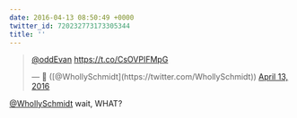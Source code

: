 ```yaml
---
date: 2016-04-13 08:50:49 +0000
twitter_id: 720232773173305344
title: ''
---
```


<blockquote class="twitter-tweet"><p lang="und" dir="ltr"><a href="https://twitter.com/oddEvan?ref_src=twsrc%5Etfw">@oddEvan</a>  <a href="https://t.co/CsOVPIFMpG">https://t.co/CsOVPIFMpG</a></p>&mdash; 🤧 ([@WhollySchmidt](https://twitter.com/WhollySchmidt)) <a href="https://twitter.com/WhollySchmidt/status/720232557401542656?ref_src=twsrc%5Etfw">April 13, 2016</a></blockquote>
<script async src="https://platform.twitter.com/widgets.js" charset="utf-8"></script>

[@WhollySchmidt](https://twitter.com/WhollySchmidt) wait, WHAT?

